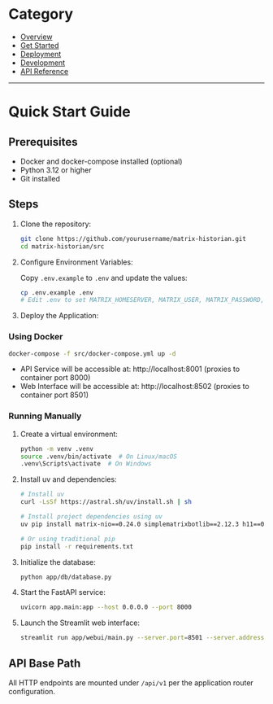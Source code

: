 # Category
* [Overview](./overview.md)
* [Get Started](./get-started.md)
* [Deployment](./deployment.md)
* [Development](./development.md)
* [API Reference](./reference/api-reference.md)

---

# Quick Start Guide

## Prerequisites
- Docker and docker-compose installed (optional)
- Python 3.12 or higher
- Git installed

## Steps

1. Clone the repository:
   ```bash
   git clone https://github.com/yourusername/matrix-historian.git
   cd matrix-historian/src
   ```

2. Configure Environment Variables:

   Copy `.env.example` to `.env` and update the values:
   ```bash
   cp .env.example .env
   # Edit .env to set MATRIX_HOMESERVER, MATRIX_USER, MATRIX_PASSWORD, etc.
   ```

3. Deploy the Application:

### Using Docker
   ```bash
   docker-compose -f src/docker-compose.yml up -d
   ```
   - API Service will be accessible at: http://localhost:8001 (proxies to container port 8000)
   - Web Interface will be accessible at: http://localhost:8502 (proxies to container port 8501)

### Running Manually

1. Create a virtual environment:
   ```bash
   python -m venv .venv
   source .venv/bin/activate  # On Linux/macOS
   .venv\Scripts\activate  # On Windows
   ```

2. Install uv and dependencies:
   ```bash
   # Install uv
   curl -LsSf https://astral.sh/uv/install.sh | sh
   
   # Install project dependencies using uv
   uv pip install matrix-nio==0.24.0 simplematrixbotlib==2.12.3 h11==0.14.0 httpcore==0.17.3 fastapi==0.115.12 uvicorn==0.34.2 sqlalchemy==2.0.40 python-multipart==0.0.20 pydantic==2.11.4 email-validator==2.2.0 pytest==8.3.5 python-dotenv==1.1.0 backoff==2.2.1 groq
   
   # Or using traditional pip
   pip install -r requirements.txt
   ```

3. Initialize the database:
   ```bash
   python app/db/database.py
   ```

4. Start the FastAPI service:
   ```bash
   uvicorn app.main:app --host 0.0.0.0 --port 8000
   ```

5. Launch the Streamlit web interface:
   ```bash
   streamlit run app/webui/main.py --server.port=8501 --server.address=0.0.0.0
   ```

## API Base Path

All HTTP endpoints are mounted under `/api/v1` per the application router configuration.

